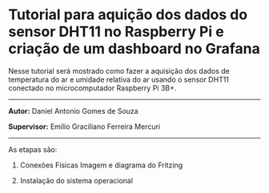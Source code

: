 # Tutorial para aquição dos dados do sensor DHT11 no Raspberry Pi e criação de um dashboard no Grafana

Nesse tutorial será mostrado como fazer a aquisição dos dados de temperatura do ar e umidade relativa do ar usando o sensor DHT11 conectado no microcomputador Raspberry Pi 3B+.

---

**Autor:** Daniel Antonio Gomes de Souza

**Supervisor:** Emílio Graciliano Ferreira Mercuri

---

As etapas são:

1. Conexões Físicas
Imagem e diagrama do Fritzing

2. Instalação do sistema operacional 
